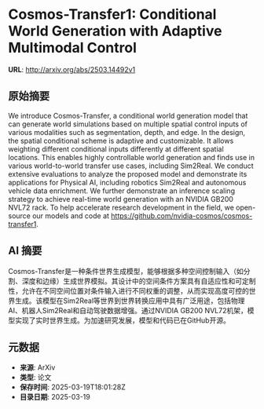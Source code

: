 # Cosmos-Transfer1: Conditional World Generation with Adaptive Multimodal Control

**URL**: http://arxiv.org/abs/2503.14492v1

## 原始摘要

We introduce Cosmos-Transfer, a conditional world generation model that can
generate world simulations based on multiple spatial control inputs of various
modalities such as segmentation, depth, and edge. In the design, the spatial
conditional scheme is adaptive and customizable. It allows weighting different
conditional inputs differently at different spatial locations. This enables
highly controllable world generation and finds use in various world-to-world
transfer use cases, including Sim2Real. We conduct extensive evaluations to
analyze the proposed model and demonstrate its applications for Physical AI,
including robotics Sim2Real and autonomous vehicle data enrichment. We further
demonstrate an inference scaling strategy to achieve real-time world generation
with an NVIDIA GB200 NVL72 rack. To help accelerate research development in the
field, we open-source our models and code at
https://github.com/nvidia-cosmos/cosmos-transfer1.


## AI 摘要

Cosmos-Transfer是一种条件世界生成模型，能够根据多种空间控制输入（如分割、深度和边缘）生成世界模拟。其设计中的空间条件方案具有自适应性和可定制性，允许在不同空间位置对条件输入进行不同权重的调整，从而实现高度可控的世界生成。该模型在Sim2Real等世界到世界转换应用中具有广泛用途，包括物理AI、机器人Sim2Real和自动驾驶数据增强。通过NVIDIA GB200 NVL72机架，模型实现了实时世界生成。为加速研究发展，模型和代码已在GitHub开源。

## 元数据

- **来源**: ArXiv
- **类型**: 论文
- **保存时间**: 2025-03-19T18:01:28Z
- **目录日期**: 2025-03-19
